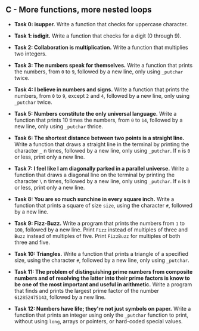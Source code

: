 ## C - More functions, more nested loops

- **Task 0: isupper.** Write a function that checks for uppercase character.
- **Task 1: isdigit.** Write a function that checks for a digit (0 through 9).
- **Task 2: Collaboration is multiplication.** Write a function that multiplies two integers.
- **Task 3: The numbers speak for themselves.** Write a function that prints the numbers, from `0` to `9`, followed by a new line, only using `_putchar` twice.
- **Task 4: I believe in numbers and signs.** Write a function that prints the numbers, from `0` to `9`, except `2` and `4`, followed by a new line, only using `_putchar` twice.
- **Task 5: Numbers constitute the only universal language.** Write a function that prints 10 times the numbers, from `0` to `14`, followed by a new line, only using `_putchar` thrice.
- **Task 6: The shortest distance between two points is a straight line.** Write a function that draws a straight line in the terminal by printing the character `_` n times, followed by a new line, only using `_putchar`. If `n` is `0` or less, print only a new line.
- **Task 7: I feel like I am diagonally parked in a parallel universe.** Write a function that draws a diagonal line on the terminal by printing the character `\` n times, followed by a new line, only using `_putchar`. If `n` is `0` or less, print only a new line.
- **Task 8: You are so much sunchine in every square inch.** Write a function that prints a square of size `size`, using the character `#`, followed by a new line.
- **Task 9: Fizz-Buzz.** Write a program that prints the numbers from `1` to `100`, followed by a new line. Print `Fizz` instead of multiples of three and `Buzz` instead of multiples of five. Print `FizzBuzz` for multiples of both three and five.
- **Task 10: Triangles.** Write a function that prints a triangle of a specified size, using the character `#`, followed by a new line, only using `_putchar`.

- **Task 11: The problem of distinguishing prime numbers from composite numbers and of resolving the latter into their prime factors is know to be one of the most important and useful in arithmetic.** Write a program that finds and prints the largest prime factor of the number `612852475143`, followed by a new line.
- **Task 12: Numbers have life; they're not just symbols on paper.** Write a function that prints an integer using only the `_putchar` function to print, without using `long`, arrays or pointers, or hard-coded special values.
